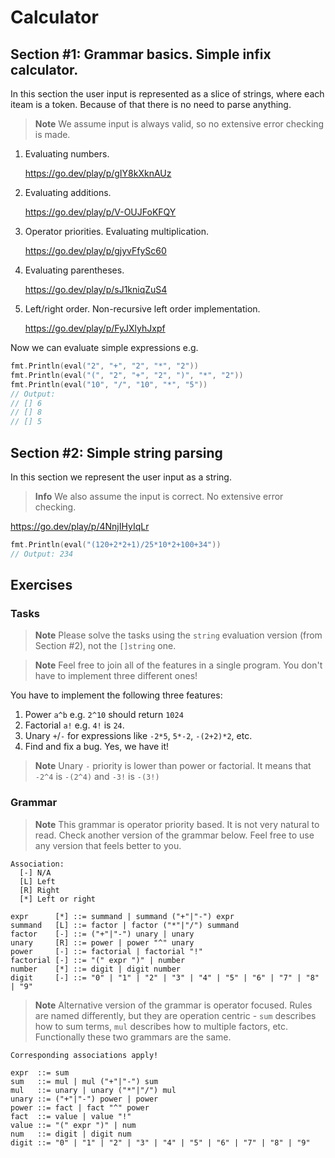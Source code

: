 # Calculator

## Section #1: Grammar basics. Simple infix calculator.

In this section the user input is represented as a slice of strings, where each iteam is a token. Because of that there is no need to parse anything.

> **Note**
> We assume input is always valid, so no extensive error checking is made.

1. Evaluating numbers.

   https://go.dev/play/p/gIY8kXknAUz
   
2. Evaluating additions.

   https://go.dev/play/p/V-OUJFoKFQY

3. Operator priorities. Evaluating multiplication.

   https://go.dev/play/p/gjyvFfySc60

4. Evaluating parentheses.

   https://go.dev/play/p/sJ1kniqZuS4

5. Left/right order. Non-recursive left order implementation.

   https://go.dev/play/p/FyJXlyhJxpf

Now we can evaluate simple expressions e.g.

```go
fmt.Println(eval("2", "+", "2", "*", "2"))
fmt.Println(eval("(", "2", "+", "2", ")", "*", "2"))
fmt.Println(eval("10", "/", "10", "*", "5"))
// Output:
// [] 6
// [] 8
// [] 5
```

## Section #2: Simple string parsing

In this section we represent the user input as a string.

> **Info**
> We also assume the input is correct. No extensive error checking.

https://go.dev/play/p/4NnjIHyIqLr

```go
fmt.Println(eval("(120+2*2+1)/25*10*2+100+34"))
// Output: 234
```

## Exercises

### Tasks

> **Note**
> Please solve the tasks using the `string` evaluation version (from Section #2), not the `[]string` one.

> **Note**
> Feel free to join all of the features in a single program. You don't have to implement three different ones!

You have to implement the following three features:

1. Power `a^b` e.g. `2^10` should return `1024`
2. Factorial `a!` e.g. `4!` is `24`.
3. Unary `+`/`-` for expressions like `-2*5`, `5*-2`, `-(2+2)*2`, etc.
4. Find and fix a bug. Yes, we have it!

> **Note**
> Unary `-` priority is lower than power or factorial. It means that `-2^4` is `-(2^4)` and `-3!` is `-(3!)`

### Grammar

> **Note**
> This grammar is operator priority based. It is not very natural to read. Check another version of the grammar below.
> Feel free to use any version that feels better to you.

```
Association:
  [-] N/A
  [L] Left
  [R] Right
  [*] Left or right

expr      [*] ::= summand | summand ("+"|"-") expr
summand   [L] ::= factor | factor ("*"|"/") summand
factor    [-] ::= ("+"|"-") unary | unary
unary     [R] ::= power | power "^" unary
power     [-] ::= factorial | factorial "!"
factorial [-] ::= "(" expr ")" | number
number    [*] ::= digit | digit number
digit     [-] ::= "0" | "1" | "2" | "3" | "4" | "5" | "6" | "7" | "8" | "9"
```

> **Note**
> Alternative version of the grammar is operator focused. Rules are named differently, but they are operation centric - `sum`
> describes how to sum terms, `mul` describes how to multiple factors, etc. Functionally these two grammars are the same.

```bnf
Corresponding associations apply!

expr  ::= sum
sum   ::= mul | mul ("+"|"-") sum
mul   ::= unary | unary ("*"|"/") mul
unary ::= ("+"|"-") power | power
power ::= fact | fact "^" power
fact  ::= value | value "!"
value ::= "(" expr ")" | num
num   ::= digit | digit num
digit ::= "0" | "1" | "2" | "3" | "4" | "5" | "6" | "7" | "8" | "9"
```

